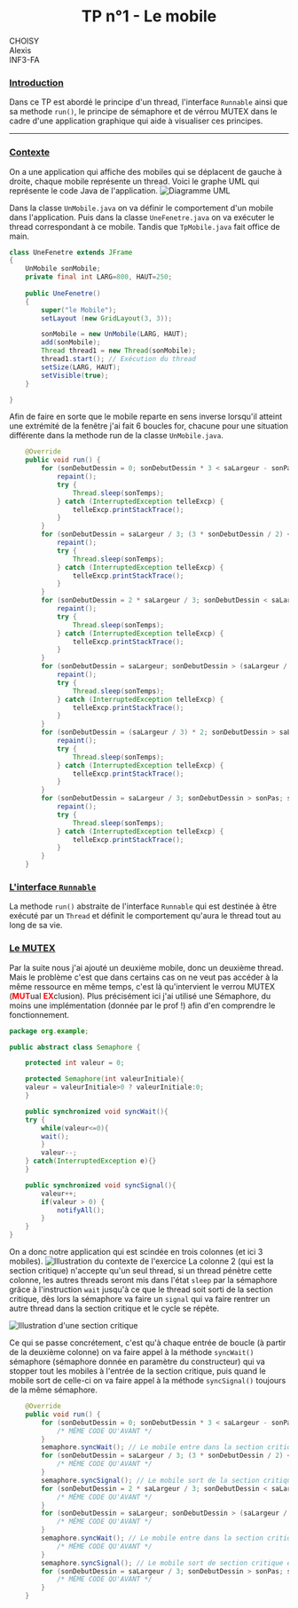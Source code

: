 # <center>TP n°1 - Le mobile</center> 

CHOISY<br>
Alexis<br>
INF3-FA

### <u>Introduction</u>

Dans ce TP est abordé le principe d'un thread, l'interface `Runnable` ainsi que sa methode `run()`, le principe de sémaphore et de vérrou MUTEX dans le cadre d'une application graphique qui aide à visualiser ces principes. 

***

### <u>Contexte</u>

On a une application qui affiche des mobiles qui se déplacent de gauche à droite, chaque mobile représente un thread. Voici le graphe UML qui représente le code Java de l'application.
![Diagramme UML](images/mobile.png)

Dans la classe `UnMobile.java` on va définir le comportement d'un mobile dans l'application. Puis dans
la classe `UneFenetre.java` on va exécuter le thread correspondant à ce mobile. Tandis que `TpMobile.java` fait office de main.
```java
class UneFenetre extends JFrame 
{
    UnMobile sonMobile;
    private final int LARG=800, HAUT=250;
    
    public UneFenetre()
    {
        super("le Mobile");
        setLayout (new GridLayout(3, 3));

        sonMobile = new UnMobile(LARG, HAUT);
        add(sonMobile);
        Thread thread1 = new Thread(sonMobile);
        thread1.start(); // Exécution du thread
        setSize(LARG, HAUT);
        setVisible(true);
    }

}
```
Afin de faire en sorte que le mobile reparte en sens inverse lorsqu'il atteint une extrémité de la fenêtre j'ai fait 6 boucles for, chacune pour une situation différente dans la methode run de la classe `UnMobile.java`.
```java
    @Override
    public void run() {
        for (sonDebutDessin = 0; sonDebutDessin * 3 < saLargeur - sonPas; sonDebutDessin += sonPas) {
            repaint();
            try {
                Thread.sleep(sonTemps);
            } catch (InterruptedException telleExcp) {
                telleExcp.printStackTrace();
            }
        }
        for (sonDebutDessin = saLargeur / 3; (3 * sonDebutDessin / 2) < saLargeur - sonPas; sonDebutDessin += sonPas) {
            repaint();
            try {
                Thread.sleep(sonTemps);
            } catch (InterruptedException telleExcp) {
                telleExcp.printStackTrace();
            }
        }
        for (sonDebutDessin = 2 * saLargeur / 3; sonDebutDessin < saLargeur - sonPas; sonDebutDessin += sonPas) {
            repaint();
            try {
                Thread.sleep(sonTemps);
            } catch (InterruptedException telleExcp) {
                telleExcp.printStackTrace();
            }
        }
        for (sonDebutDessin = saLargeur; sonDebutDessin > (saLargeur / 3) * 2; sonDebutDessin -= sonPas) {
            repaint();
            try {
                Thread.sleep(sonTemps);
            } catch (InterruptedException telleExcp) {
                telleExcp.printStackTrace();
            }
        }
        for (sonDebutDessin = (saLargeur / 3) * 2; sonDebutDessin > saLargeur / 3; sonDebutDessin -= sonPas) {
            repaint();
            try {
                Thread.sleep(sonTemps);
            } catch (InterruptedException telleExcp) {
                telleExcp.printStackTrace();
            }
        }
        for (sonDebutDessin = saLargeur / 3; sonDebutDessin > sonPas; sonDebutDessin -= sonPas) {
            repaint();
            try {
                Thread.sleep(sonTemps);
            } catch (InterruptedException telleExcp) {
                telleExcp.printStackTrace();
            }
        }
    }
```

### <u>L'interface `Runnable`</u>

La methode `run()` abstraite de l'interface `Runnable` qui est destinée à être exécuté par un `Thread` et définit le comportement qu'aura le thread tout au long de sa vie.

### <u>Le MUTEX</u>

Par la suite nous j'ai ajouté un deuxième mobile, donc un deuxième thread. Mais le problème c'est que dans certains cas on ne veut pas accéder à la même ressource
en même temps, c'est là qu'intervient le verrou MUTEX (<strong style="color:red;">MUT</strong>ual <strong style="color:red;">EX</strong>clusion). Plus précisément ici j'ai utilisé une Sémaphore, du moins une implémentation (donnée par le prof !) afin d'en comprendre le fonctionnement. 
```java
package org.example;

public abstract class Semaphore {

    protected int valeur = 0;

    protected Semaphore(int valeurInitiale){
	valeur = valeurInitiale>0 ? valeurInitiale:0;
    }

    public synchronized void syncWait(){
	try {
	    while(valeur<=0){
		wait();
        }
	    valeur--;
	} catch(InterruptedException e){}
    }

    public synchronized void syncSignal(){
        valeur++;
        if(valeur > 0) {
            notifyAll();
        }
    }
}
```

On a donc notre application qui est scindée en trois colonnes (et ici 3 mobiles).
![Illustration du contexte de l'exercice](images/image-2.png)
La colonne 2 (qui est la section critique) n'accepte qu'un seul thread, si un thread pénètre cette colonne, les autres threads seront mis dans l'état `sleep` par la sémaphore grâce à l'instruction `wait` jusqu'à ce que le thread soit sorti de la section critique, dès lors la sémaphore va faire un `signal` qui va faire rentrer un autre thread dans la section critique et le cycle se répète.

![Illustration d'une section critique](images/image.png)

Ce qui se passe concrétement, c'est qu'à chaque entrée de boucle (à partir de la deuxième colonne) on va faire appel à la méthode `syncWait()` sémaphore (sémaphore donnée en paramètre du constructeur) qui va stopper tout les mobiles à l'entrée de la section critique, puis quand le mobile sort de celle-ci on va faire appel à la méthode `syncSignal()` toujours de la même sémaphore.
```java
    @Override
    public void run() {
        for (sonDebutDessin = 0; sonDebutDessin * 3 < saLargeur - sonPas; sonDebutDessin += sonPas) {
            /* MÊME CODE QU'AVANT */
        }
        semaphore.syncWait(); // Le mobile entre dans la section critique en avancant
        for (sonDebutDessin = saLargeur / 3; (3 * sonDebutDessin / 2) < saLargeur - sonPas; sonDebutDessin += sonPas) {
            /* MÊME CODE QU'AVANT */
        }
        semaphore.syncSignal(); // Le mobile sort de la section critique en avancant
        for (sonDebutDessin = 2 * saLargeur / 3; sonDebutDessin < saLargeur - sonPas; sonDebutDessin += sonPas) {
            /* MÊME CODE QU'AVANT */
        }
        for (sonDebutDessin = saLargeur; sonDebutDessin > (saLargeur / 3) * 2; sonDebutDessin -= sonPas) {
            /* MÊME CODE QU'AVANT */
        }
        semaphore.syncWait(); // Le mobile entre dans la section critique en reculant
            /* MÊME CODE QU'AVANT */
        }
        semaphore.syncSignal(); // Le mobile sort de section critique en reculant
        for (sonDebutDessin = saLargeur / 3; sonDebutDessin > sonPas; sonDebutDessin -= sonPas) {
            /* MÊME CODE QU'AVANT */
        }
    }
```